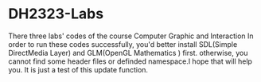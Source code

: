 # DH2323-Labs
There three labs' codes of the course Computer Graphic and Interaction
In order to run these codes successfully, you'd better install SDL(Simple DirectMedia Layer) and GLM(OpenGL Mathematics ) first. otherwise, you cannot find some header files or definded namespace.I hope that will help you.
It is just a test of this update function.
